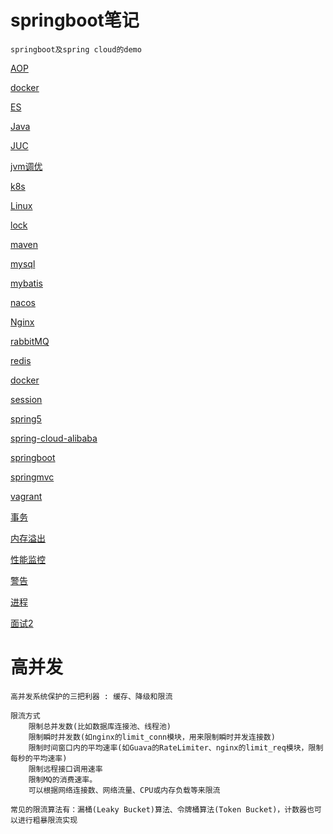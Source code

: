# springboot笔记

```text
springboot及spring cloud的demo
```

[AOP](./README_FILES/README_AOP.md)

[docker](./README_FILES/README_docker.md)

[ES](./README_FILES/README_es.md)

[Java](./README_FILES/README_java.md)

[JUC](./README_FILES/README_juc.md)

[jvm调优](./README_FILES/README_jvm调优.md)

[k8s](./README_FILES/README_k8s.md)

[Linux](./README_FILES/README_Linux.md)

[lock](./README_FILES/README_lock.md)

[maven](./README_FILES/README_maven.md)

[mysql](./README_FILES/README_msyql.md)

[mybatis](./README_FILES/README_mybatis.md)

[nacos](./README_FILES/README_nacos.md)

[Nginx](./README_FILES/README_Nginx.md)

[rabbitMQ](./README_FILES/README_rabbitMQ.md)

[redis](./README_FILES/README_redis.md)

[docker](./README_FILES/README_docker.md)

[session](./README_FILES/README_session.md)

[spring5](./README_FILES/README_spring5.md)

[spring-cloud-alibaba](./README_FILES/README_spring-cloud-alibaba.md)

[springboot](./README_FILES/README_springboot.md)

[springmvc](./README_FILES/README_springmvc.md)

[vagrant](./README_FILES/README_vagrant.md)

[事务](./README_FILES/README_事务.md)

[内存溢出](./README_FILES/README_内存溢出.md)

[性能监控](./README_FILES/README_性能监控.md)

[警告](./README_FILES/README_警告.md)

[进程](./README_FILES/README_进程.md)

[面试2](./README_FILES/README_面试2.md)

# 高并发

```
高并发系统保护的三把利器 : 缓存、降级和限流
```

```angular2html
限流方式
    限制总并发数(比如数据库连接池、线程池)
    限制瞬时并发数(如nginx的limit_conn模块，用来限制瞬时并发连接数)
    限制时间窗口内的平均速率(如Guava的RateLimiter、nginx的limit_req模块，限制每秒的平均速率)
    限制远程接口调用速率
    限制MQ的消费速率。
    可以根据网络连接数、网络流量、CPU或内存负载等来限流

常见的限流算法有：漏桶(Leaky Bucket)算法、令牌桶算法(Token Bucket)，计数器也可以进行粗暴限流实现
```
